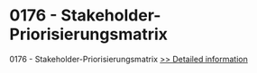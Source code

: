 # 0176 - Stakeholder-Priorisierungsmatrix
0176 - Stakeholder-Priorisierungsmatrix
[>> Detailed information](https://secure.shareit.com/shareit/product.html?productid=301007763&affiliateid=200057808)